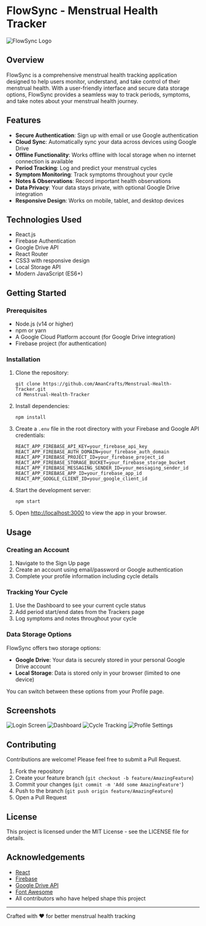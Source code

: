 # FlowSync - Menstrual Health Tracker

![FlowSync Logo](public/logo.png)

## Overview

FlowSync is a comprehensive menstrual health tracking application designed to help users monitor, understand, and take control of their menstrual health. With a user-friendly interface and secure data storage options, FlowSync provides a seamless way to track periods, symptoms, and take notes about your menstrual health journey.

## Features

- **Secure Authentication**: Sign up with email or use Google authentication
- **Cloud Sync**: Automatically sync your data across devices using Google Drive
- **Offline Functionality**: Works offline with local storage when no internet connection is available
- **Period Tracking**: Log and predict your menstrual cycles
- **Symptom Monitoring**: Track symptoms throughout your cycle
- **Notes & Observations**: Record important health observations
- **Data Privacy**: Your data stays private, with optional Google Drive integration
- **Responsive Design**: Works on mobile, tablet, and desktop devices

## Technologies Used

- React.js
- Firebase Authentication
- Google Drive API
- React Router
- CSS3 with responsive design
- Local Storage API
- Modern JavaScript (ES6+)

## Getting Started

### Prerequisites

- Node.js (v14 or higher)
- npm or yarn
- A Google Cloud Platform account (for Google Drive integration)
- Firebase project (for authentication)

### Installation

1. Clone the repository:
   ```
   git clone https://github.com/AmanCrafts/Menstrual-Health-Tracker.git
   cd Menstrual-Health-Tracker
   ```

2. Install dependencies:
   ```
   npm install
   ```

3. Create a `.env` file in the root directory with your Firebase and Google API credentials:
   ```
   REACT_APP_FIREBASE_API_KEY=your_firebase_api_key
   REACT_APP_FIREBASE_AUTH_DOMAIN=your_firebase_auth_domain
   REACT_APP_FIREBASE_PROJECT_ID=your_firebase_project_id
   REACT_APP_FIREBASE_STORAGE_BUCKET=your_firebase_storage_bucket
   REACT_APP_FIREBASE_MESSAGING_SENDER_ID=your_messaging_sender_id
   REACT_APP_FIREBASE_APP_ID=your_firebase_app_id
   REACT_APP_GOOGLE_CLIENT_ID=your_google_client_id
   ```

4. Start the development server:
   ```
   npm start
   ```

5. Open [http://localhost:3000](http://localhost:3000) to view the app in your browser.

## Usage

### Creating an Account

1. Navigate to the Sign Up page
2. Create an account using email/password or Google authentication
3. Complete your profile information including cycle details

### Tracking Your Cycle

1. Use the Dashboard to see your current cycle status
2. Add period start/end dates from the Trackers page
3. Log symptoms and notes throughout your cycle

### Data Storage Options

FlowSync offers two storage options:

- **Google Drive**: Your data is securely stored in your personal Google Drive account
- **Local Storage**: Data is stored only in your browser (limited to one device)

You can switch between these options from your Profile page.

## Screenshots

![Login Screen](public/screenshots/login.png)
![Dashboard](public/screenshots/dashboard.png)
![Cycle Tracking](public/screenshots/tracking.png)
![Profile Settings](public/screenshots/profile.png)

## Contributing

Contributions are welcome! Please feel free to submit a Pull Request.

1. Fork the repository
2. Create your feature branch (`git checkout -b feature/AmazingFeature`)
3. Commit your changes (`git commit -m 'Add some AmazingFeature'`)
4. Push to the branch (`git push origin feature/AmazingFeature`)
5. Open a Pull Request

## License

This project is licensed under the MIT License - see the LICENSE file for details.

## Acknowledgements

- [React](https://reactjs.org/)
- [Firebase](https://firebase.google.com/)
- [Google Drive API](https://developers.google.com/drive)
- [Font Awesome](https://fontawesome.com/)
- All contributors who have helped shape this project

---

Crafted with ❤️ for better menstrual health tracking
